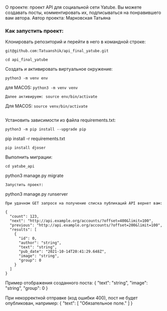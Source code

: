 О проекте: проект API для социальной сети Yatube. Вы можете создавать посты, комментировать их, подписываться на понравившего вам автора.
Автор проекта: Марковская Татьяна


### Как запустить проект:

Клонировать репозиторий и перейти в него в командной строке:

```
git@github.com:Tatuanshik/api_final_yatube.git
```

```
cd api_final_yatube
```
Cоздать и активировать виртуальное окружение:
```
python3 -m venv env 
```
для MACOS: `python3 -m venv venv`
```
Далее активируем: source env/bin/activate
```
Для MACOS: `source venv/bin/activate`
```
```
Установить зависимости из файла requirements.txt:
```
python3 -m pip install --upgrade pip
```
pip install -r requirements.txt
```
pip install djoser
```
Выполнить миграции:
```
cd yatube_api
```
python3 manage.py migrate
```
Запустить проект:
```
python3 manage.py runserver
```
При удачном GET запросе на получение списка публикаций API вернет вам:

{
  "count": 123,
  "next": "http://api.example.org/accounts/?offset=400&limit=100",
  "previous": "http://api.example.org/accounts/?offset=200&limit=100",
  "results": [
    {
      "id": 0,
      "author": "string",
      "text": "string",
      "pub_date": "2021-10-14T20:41:29.648Z",
      "image": "string",
      "group": 0
    }
  ]
}
```
Пример отображения созданного поста:
{
"text": "string",
"image": "string",
"group": 0
}

При некорректной отправке (код ошибки 400), пост не будет опубликован, например:
{
"text": [
"Обязательное поле."
]
}
